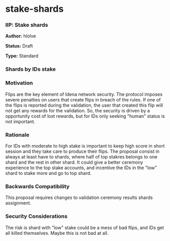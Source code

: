 # stake-shards


### IIP: Stake shards

**Author:** hlolve

**Status:** Draft

**Type:** Standard

### Shards by IDs stake

### Motivation

Flips are the key element of Idena network security.
The protocol imposes severe penalties on users that create flips in breach of the rules.
If one of the flips is reported during the validation, the user that created this flip will not get any rewards for the validation.
So, the security is driven by a opportunity cost of lost rewards, but for IDs only seeking "human" status is not important.

### Rationale

For IDs with moderate to high stake is important to keep high score in short session and they take care to produce their flips.
The proposal consist in always at least have to shards, where half of top stakres belongs to one shard and the rest in other shard.
It could give a better ceremony experience to the top stake accounts, and incentive the IDs in the "low" shard to stake more and go to top shard.


### Backwards Compatibility

This proposal requires changes to validation ceremony results shards assignment.

### Security Considerations

The risk is shard with "low" stake could be a mess of bad flips, and IDs get all killed themselves. Maybe this is not bad at all.
